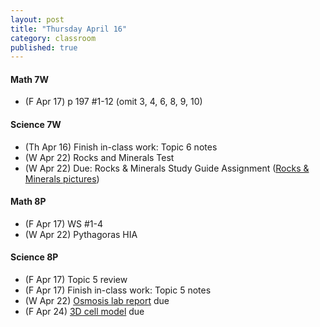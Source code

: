 ```yaml
---
layout: post
title: "Thursday April 16"
category: classroom
published: true
---
```

#### Math 7W
* (F Apr 17) p 197 #1-12 (omit 3, 4, 6, 8, 9, 10)

#### Science 7W
* (Th Apr 16) Finish in-class work: Topic 6 notes
* (W Apr 22) Rocks and Minerals Test
* (W Apr 22) Due: Rocks & Minerals Study Guide Assignment (<a href="https://www.dropbox.com/sh/ez78lntdrfd4l7r/AAC0eaWVkw20L76INcjVlFKIa?dl=0">Rocks & Minerals pictures</a>)

#### Math 8P
* (F Apr 17) WS #1-4
* (W Apr 22) Pythagoras HIA

#### Science 8P
* (F Apr 17) Topic 5 review
* (F Apr 17) Finish in-class work: Topic 5 notes
* (W Apr 22) <a href="https://www.dropbox.com/s/t4gdf6kl6na752g/Eggsciting%20Osmosis%20Lab.doc?dl=0">Osmosis lab report</a> due
* (F Apr 24) <a href="https://www.dropbox.com/s/uln20taicuc6c6d/3D%20cell%20model.pdf?dl=0">3D cell model</a> due

